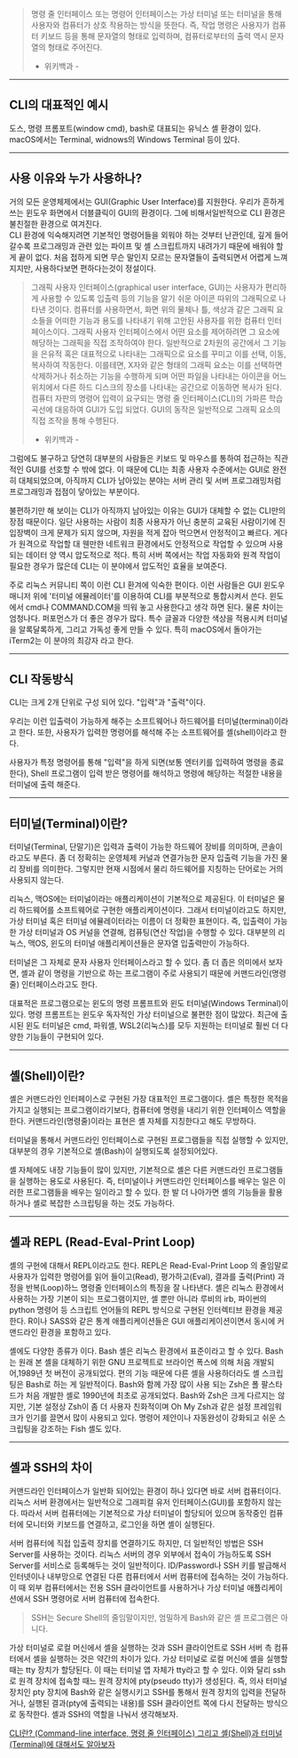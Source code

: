 > 명령 줄 인터페이스 또는 명령어 인터페이스는 가상 터미널 또는 터미널을 통해 사용자와 
> 컴퓨터가 상호 작용하는 방식을 뜻한다. 즉, 작업 명령은 사용자가 컴퓨터 키보드 등을 통해 
> 문자열의 형태로 입력하며, 컴퓨터로부터의 출력 역시 문자열의 형태로 주어진다.
> - 위키백과 -


***


## CLI의 대표적인 예시
도스, 명령 프롬포트(window cmd), bash로 대표되는 유닉스 셸 환경이 있다. 
macOS에서는 Terminal, widnows의 Windows Terminal 등이 있다.


***


## 사용 이유와 누가 사용하나? 
거의 모든 운영체제에서는 GUI(Graphic User Interface)를 지원한다. 
우리가 흔하게 쓰는 윈도우 화면에서 더블클릭이 GUI의 환경이다. 
그에 비해서일반적으로 CLI 환경은 불친절한 환경으로 여겨진다.  
CLI 환경에 익숙해지려면 기본적인 명령어들을 외워야 하는 것부터 난관인데, 
깊게 들어갈수록 프로그래밍과 관련 있는 파이프 및 셸 스크립트까지 내려가기 때문에 배워야 할 게 끝이 없다. 
처음 접하게 되면 무슨 말인지 모르는 문자열들이 출력되면서 어렵게 느껴지지만, 사용하다보면 편하다는것이 정설이다.

> 그래픽 사용자 인터페이스(graphical user interface, GUI)는 사용자가 편리하게 사용할 수 있도록 입출력 등의 
> 기능을 알기 쉬운 아이콘 따위의 그래픽으로 나타낸 것이다. 컴퓨터를 사용하면서, 화면 위의 물체나 틀, 색상과 
> 같은 그래픽 요소들을 어떠한 기능과 용도를 나타내기 위해 고안된 사용자를 위한 컴퓨터 인터페이스이다. 
> 그래픽 사용자 인터페이스에서 어떤 요소를 제어하려면 그 요소에 해당하는 그래픽을 직접 조작하여야 한다. 
> 일반적으로 2차원의 공간에서 그 기능을 은유적 혹은 대표적으로 나타내는 그래픽으로 요소를 꾸미고 이를 
> 선택, 이동, 복사하여 작동한다. 이를테면, X자와 같은 형태의 그래픽 요소는 이를 선택하면 삭제하거나 취소하는 
> 기능을 수행하게 되며 어떤 파일을 나타내는 아이콘을 어느 위치에서 다른 하드 디스크의 장소를 나타내는 공간으로 
> 이동하면 복사가 된다. 컴퓨터 자판의 명령어 입력이 요구되는 명령 줄 인터페이스(CLI)의 가파른 학습 곡선에 대응하여
> GUI가 도입 되었다. GUI의 동작은 일반적으로 그래픽 요소의 직접 조작을 통해 수행된다.
> - 위키백과 - 

그럼에도 불구하고 당연히 대부분의 사람들은 키보드 및 마우스를 통하여 접근하는 직관적인 GUI를 선호할 수 밖에 없다.
이 때문에 CLI는 최종 사용자 수준에서는 GUI로 완전히 대체되었으며, 아직까지 CLI가 남아있는 분야는 서버 관리 및 서버 
프로그래밍처럼 프로그래밍과 접점이 닿아있는 부분이다. 

 

불편하기만 해 보이는 CLI가 아직까지 남아있는 이유는 GUI가 대체할 수 없는 CLI만의 장점 때문이다. 
일단 사용하는 사람이 최종 사용자가 아닌 충분히 교육된 사람이기에 진입장벽이 크게 문제가 되지 않으며, 
자원을 적게 잡아 먹으면서 안정적이고 빠르다. 게다가 원격으로 작업할 대 웬만한 네트워크 환경에서도 안정적으로 
작업할 수 있으며 사용되는 데이터 양 역시 압도적으로 적다. 특히 서버 쪽에서는 작업 자동화와 원격 작업이 필요한 
경우가 많은데 CLI는 이 분야에서 압도적인 효율을 보여준다.

 

주로 리눅스 커뮤니티 쪽이 이런 CLI 환겨에 익숙한 편이다. 
이런 사람들은 GUI 윈도우 매니저 위에 '터미널 에뮬레이터'를 이용하여 CLI를 부분적으로 통합시켜서 쓴다. 
윈도에서 cmd나 COMMAND.COM을 띄워 놓고 사용한다고 생각 하면 된다. 물론 차이는 엄청나다. 
퍼포먼스가 더 좋은 경우가 많다. 특수 글꼴과 다양한 색상을 적용시켜 터미널을 알록달록하게, 
그리고 가독성 좋게 만들 수 있다. 특히 macOS에서 돌아가는 iTerm2는 이 분야의 최강자 라고 한다.


***


## CLI 작동방식
CLI는 크게 2개 단위로 구성 되어 있다. "입력"과 "출력"이다.



우리는 이런 입출력이 가능하게 해주는 소프트웨어나 하드웨어를 터미널(terminal)이라고 한다. 
또한, 사용자가 입력한 명령어를 해석해 주는 소프트웨어를 셸(shell)이라고 한다.

 

사용자가 특정 명령어를 통해  "입력"을 하게 되면(보통 엔터키를 입력하여 명령을 종료한다), 
Shell 프로그램이 입력 받은 명령어를 해석하고 명령에 해당하는 적절한 내용을 터미널에 출력 해준다.


***


## 터미널(Terminal)이란?
터미널(Terminal, 단말기)은 입력과 출력이 가능한 하드웨어 장비를 의미하며, 콘솔이라고도 부른다. 
좀 더 정확히는 운영체제 커널과 연결가능한 문자 입출력 기능을 가진 물리 장비를 의미한다. 
그렇지만 현재 시점에서 물리 하드웨어를 지칭하는 단어로는 거의 사용되지 않는다.

 

리눅스, 맥OS에는 터미널이라는 애플리케이션이 기본적으로 제공된다. 
이 터미널은 물리 하드웨어를 소프트웨어로 구현한 애플리케이션이다. 그래서 터미널이라고도 하지만, 
가상 터미널 혹은 터미널 에뮬레이터라는 이름이 더 정확한 표현이다. 즉, 입출력이 가능한 가상 터미널과 
OS 커널을 연결해, 컴퓨팅(연산 작업)을 수행할 수 있다. 대부분의 리눅스, 맥OS, 윈도의 터미널 애플리케이션들은 
문자열 입출력만이 가능하다.

 

터미널은 그 자체로 문자 사용자 인터페이스라고 할 수 있다. 좀 더 좁은 의미에서 보자면, 
셸과 같이 명령을 기반으로 하는 프로그램이 주로 사용되기 때문에 커맨드라인(명령줄) 인터페이스라고도 한다.

 

대표적은 프로그램으로는 윈도의 명령 프롬프트와 윈도 터미널(Windows Terminal)이 있다. 
명령 프롬프트는 윈도우 독자적인 가상 터미널으로 불편한 점이 많았다. 최근에 출시된 윈도 터미널은 
cmd, 파워셸, WSL2(리눅스)를 모두 지원하는 터미널로 훨씬 더 다양한 기능들이 구현되어 있다.


***


## 셸(Shell)이란?
셸은 커맨드라인 인터페이스로 구현된 가장 대표적인 프로그램이다. 
셸은 특정한 목적을 가지고 실행되는 프로그램이라기보다, 컴퓨터에 명령을 내리기 위한 인터페이스 역할을 한다. 
커맨드라인(명령줄)이라는 표현은 셸 자체를 지칭한다고 해도 무방하다.

 

터미널을 통해서 커맨드라인 인터페이스로 구현된 프로그램들을 직접 실행할 수 있지만, 
대부분의 경우 기본적으로 셸(Bash)이 실행되도록 설정되어있다. 

 

셸 자체에도 내장 기능들이 많이 있지만, 기본적으로 셸은 다른 커맨드라인 프로그램들을 실행하는 용도로 사용된다. 
즉, 터미널이나 커맨드라인 인터페이스를 배우는 일은 이러한 프로그램들을 배우는 일이라고 할 수 있다. 
한 발 더 나아가면 셸의 기능들을 활용하거나 셸로 복잡한 스크립팅을 하는 것도 가능하다.


***


## 셸과 REPL (Read-Eval-Print Loop)
셸의 구현에 대해서 REPL이라고도 한다. REPL은 Read-Eval-Print Loop 의 줄임말로 사용자가 입력한 명령어를 
읽어 들이고(Read), 평가하고(Eval), 결과를 출력(Print) 과정을 반복(Loop)하느 명령줄 인터페이스의 특징을 잘 나타낸다. 셸은 리눅스 환경에서 사용하는 가장 기본이 되는 프로그램이지만, 셸 뿐만 아니라 루비의 irb, 파이썬의 python 명령어 등 스크립트 언어들의 REPL 방식으로 구현된 인터렉티브 환경을 제공한다. R이나 SASS와 같은 통계 애플리케이션들은 GUI 애플리케이션이면서 동시에 커맨드라인 환경을 포함하고 있다.

 

셸에도 다양한 종류가 이다. Bash 셸은 리눅스 환경에서 표준이라고 할 수 있다. 
Bash는 원래 본 셸을 대체하기 위한 GNU 프로젝트로 브라이언 폭스에 의해 처음 개발되어,1989년 첫 버전이 공개되었다. 
편의 기능 때문에 다른 셸을 사용하더라도 셸 스크립팅은 Bash로 하는 게 일반적이다. 
Bash와 함께 가장 많이 사용 되는 Zsh은 폴 팔스타드가 처음 개발한 셸로 1990년에 최초로 공개되었다. 
Bash와 Zsh은 크게 다르지는 않지만, 기본 설정상 Zsh이 좀 더 사용자 친화적이며 Oh My Zsh과 같은 설정 프레임워크가 
인기를 끌면서 많이 사용되고 있다. 명령어 제안이나 자동완성이 강화되고 쉬운 스크립팅을 강조하는 Fish 셸도 있다.


***


## 셸과 SSH의 차이
커맨드라인 인터페이스가 일반화 되어있는 환경이 하나 있다면 바로 서버 컴퓨터이다. 
리눅스 서버 환경에서는 일반적으로 그래피컬 유저 인터페이스(GUI)를 포함하지 않는다. 
따라서 서버 컴퓨터에는 기본적으로 가상 터미널이 할당되어 있으며 동작중인 컴퓨터에 모니터와 키보드를 연결하고, 
로그인을 하면 셸이 실행된다.

 

서버 컴퓨터에 직접 입출력 장치를 연결하기도 하지만, 더 일반적인 방법은 SSH Server를 사용하는 것이다. 
리눅스 서버의 경우 외부에서 접속이 가능하도록 SSH Server를 서비스로 등록해두는 것이 일반적이다. 
ID/Password나 SSH 키를 발급해서 인터넷이나 내부망으로 연결된 다른 컴퓨터에서 서버 컴퓨터에 접속하는 것이 가능하다.
이 때 외부 컴퓨터에서는 전용 SSH 클라이언트를 사용하거나 가상 터미널 애플리케이션에서 SSH 명령어로 서버 컴퓨터에 접속한다.



> SSH는 Secure Shell의 줄임말이지만, 엄밀하게 Bash와 같은 셸 프로그램은 아니다.



가상 터미널로 로컬 머신에서 셸을 실행하는 것과 SSH 클라이언트로 SSH 서버 측 컴퓨터에서 셸을 실행하는 것은 약간의 차이가 있다. 
가상 터미널로 로컬 머신에 셸을 실행할 때는 tty 장치가 할당된다. 이 때는 터미널 앱 자체가 tty라고 할 수 있다. 
이와 달리 ssh로 원격 장치에 접속할 때느 원격 장치에 pty(pseudo tty)가 생성된다. 
즉, 의사 터미널 장치인 pty 장치에 Bash와 같은 실행시키고 SSH를 통해서 원격 장치의 입력을 전달하거나, 
실행된 결과(pty에 출력되는 내용)를 SSH 클라이언트 쪽에 다시 전달하는 방식으로 동작한다. 
셸과 SSH의 역할을 나눠서 생각해보자.




[CLI란? (Command-line interface, 명령 줄 인터페이스) 그리고 셸(Shell)과 터미널(Terminal)에 대해서도 알아보자]([https://google.com](https://akdl911215.tistory.com/444), "google link")
